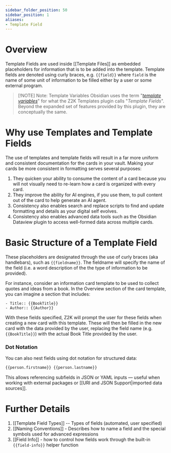 ```yaml
---
sidebar_folder_position: 50
sidebar_position: 1
aliases:
- Template Field
---
```


# Overview
Template Fields are used inside [[Template Files]] as embedded placeholders for information that is to be added into the template. Template fields are denoted using curly braces, e.g. `{{field}}` where `field` is the name of some unit of information to be filled either by a user or some external program.


> [!NOTE] Note: Template Variables
> Obsidian uses the term "*[template variables](https://help.obsidian.md/Plugins/Templates)*" for what the Z2K Templates plugin calls "*Template Fields*". Beyond the expanded set of features provided by this plugin, they are conceptually the same.


# Why use Templates and Template Fields
The use of templates and template fields will result in a far more uniform and consistent documentation for the cards in your vault. Making your cards be more consistent in formatting serves several purposes:
1. They quicken your ability to consume the content of a card because you will not visually need to re-learn how a card is organized with every card.
2. They improve the ability for AI engines, if you use them, to pull content out of the card to help generate an AI agent.
3. Consistency also enables search and replace scripts to find and update formatting and details as your digital self evolves.
4. Consistency also enables advanced data tools such as the Obsidian Dataview plugin to access well-formed data across multiple cards.

# Basic Structure of a Template Field
These placeholders are designated through the use of curly braces (aka handlebars), such as `{{fieldname}}`. The fieldname will specify the name of the field (i.e. a word description of the the type of information to be provided). 

For instance, consider an information card template to be used to collect quotes and ideas from a book. In the Overview section of the card template, you can imagine a section that includes:

```
- Title:: {{BookTitle}}
- Author:: {{Author}}
```

With these fields specified, Z2K will prompt the user for these fields when creating a new card with this template. These will then be filled in the new card with the data provided by the user, replacing the field name (e.g. `{{BookTitle}}`) with the actual Book Title provided by the user. 


### Dot Notation
You can also nest fields using dot notation for structured data:

```md title="Partial Template - Person.md"
{{person.firstname}} {{person.lastname}}
```

This allows referencing subfields in JSON or YAML inputs — useful when working with external packages or [[URI and JSON Support|imported data sources]].

# Further Details
1. [[Template Field Types]] -- Types of fields (automated, user specified)
2. [[Naming Conventions]] - Describes how to name a field and the special symbols used for advanced expressions
3. [[Field Info]] -  how to control how fields work through the built-in `{{field-info}}` helper function
